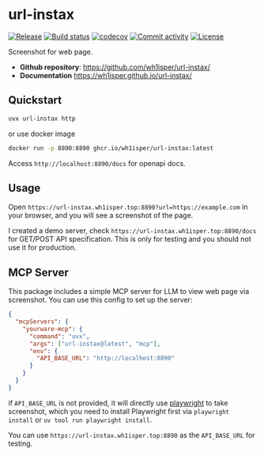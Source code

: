 # url-instax

[![Release](https://img.shields.io/github/v/release/wh1isper/url-instax)](https://img.shields.io/github/v/release/wh1isper/url-instax)
[![Build status](https://img.shields.io/github/actions/workflow/status/wh1isper/url-instax/main.yml?branch=main)](https://github.com/wh1isper/url-instax/actions/workflows/main.yml?query=branch%3Amain)
[![codecov](https://codecov.io/gh/wh1isper/url-instax/branch/main/graph/badge.svg)](https://codecov.io/gh/wh1isper/url-instax)
[![Commit activity](https://img.shields.io/github/commit-activity/m/wh1isper/url-instax)](https://img.shields.io/github/commit-activity/m/wh1isper/url-instax)
[![License](https://img.shields.io/github/license/wh1isper/url-instax)](https://img.shields.io/github/license/wh1isper/url-instax)

Screenshot for web page.

- **Github repository**: <https://github.com/wh1isper/url-instax/>
- **Documentation** <https://wh1isper.github.io/url-instax/>

## Quickstart

```bash
uvx url-instax http
```

or use docker image

```bash
docker run -p 8890:8890 ghcr.io/wh1isper/url-instax:latest
```

Access `http://localhost:8890/docs` for openapi docs.

## Usage

Open `https://url-instax.wh1isper.top:8890?url=https://example.com` in your browser, and you will see a screenshot of the page.

I created a demo server, check `https://url-instax.wh1isper.top:8890/docs` for GET/POST API specification. This is only for testing and you should not use it for production.

## MCP Server

This package includes a simple MCP server for LLM to view web page via screenshot. You can use this config to set up the server:

```json
{
  "mcpServers": {
    "yourware-mcp": {
      "command": "uvx",
      "args": ["url-instax@latest", "mcp"],
      "env": {
        "API_BASE_URL": "http://localhost:8890"
      }
    }
  }
}
```

if `API_BASE_URL` is not provided, it will directly use [playwright](https://playwright.dev/) to take screenshot, which you need to install Playwright first via `playwright install` or `uv tool run playwright install`.

You can use `https://url-instax.wh1isper.top:8890` as the `API_BASE_URL` for testing.
